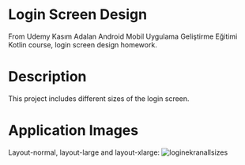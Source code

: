 # Login Screen Design

From Udemy Kasım Adalan Android Mobil Uygulama Geliştirme Eğitimi Kotlin course, login screen design homework.

# Description
This project includes different sizes of the login screen.

# Application Images
Layout-normal, layout-large and layout-xlarge:
![loginekranallsizes](https://github.com/zulalc/loginekrantasarimi/assets/83912055/64baaecd-7301-4ff9-bd39-62a8c9343554)
